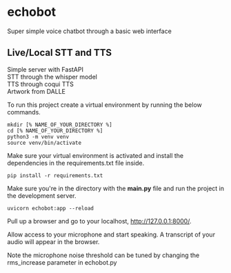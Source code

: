 # echobot
Super simple voice chatbot through a basic web interface


## Live/Local STT and TTS
Simple server with FastAPI  
STT through the whisper model  
TTS through coqui TTS  
Artwork from DALLE

To run this project create a virtual environment by running the below commands. 

```
mkdir [% NAME_OF_YOUR_DIRECTORY %]
cd [% NAME_OF_YOUR_DIRECTORY %]
python3 -m venv venv
source venv/bin/activate
```

Make sure your virtual environment is activated and install the dependencies in the requirements.txt file inside. 

```
pip install -r requirements.txt
```

Make sure you're in the directory with the **main.py** file and run the project in the development server.

```
uvicorn echobot:app --reload
```

Pull up a browser and go to your localhost, http://127.0.0.1:8000/.

Allow access to your microphone and start speaking. A transcript of your audio will appear in the browser. 

Note the microphone noise threshold can be tuned by changing the rms_increase parameter in echobot.py

